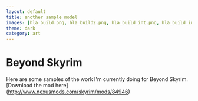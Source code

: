 ```yaml
---
layout: default
title: another sample model
images: [hla_build.png, hla_build2.png, hla_build_int.png, hla_build_int2.png, lp_ashpit.png, hla_doorframe.png, hla_tile1.png, hla_tile2.png]
theme: dark
category: art
---
```


# Beyond Skyrim

Here are some samples of the work I'm currently doing for Beyond Skyrim. [Download the mod here] (http://www.nexusmods.com/skyrim/mods/84946)
